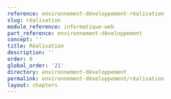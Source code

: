 ```yaml
---
reference: environnement-développement-réalisation
slug: réalisation
module_reference: informatique-web
part_reference: environnement-développement
concept: ''
title: Réalisation
description: ''
order: 0
global_order: '21'
directory: environnement-développement
permalink: environnement-développement/réalisation
layout: chapters
---
```

